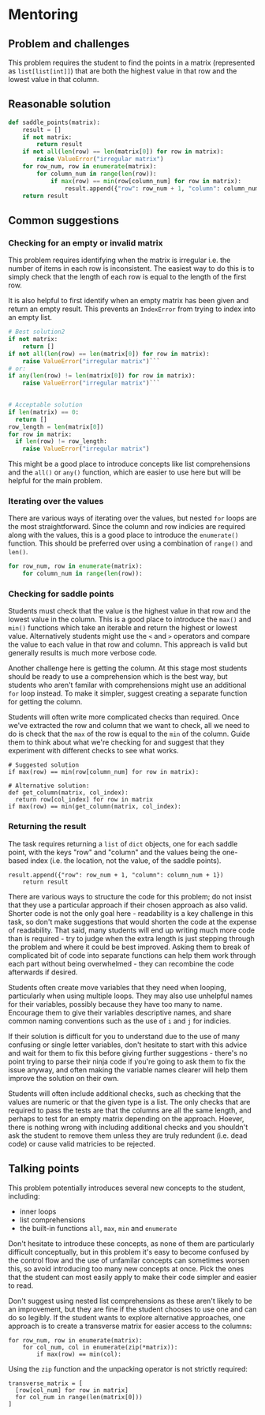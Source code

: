 # Mentoring

## Problem and challenges

This problem requires the student to find the points in a 
matrix (represented as `list[list[int]]`) that are both the 
highest value in that row and the lowest value in that column.

## Reasonable solution

```python
def saddle_points(matrix):
    result = []
    if not matrix:
        return result
    if not all(len(row) == len(matrix[0]) for row in matrix):
        raise ValueError("irregular matrix")
    for row_num, row in enumerate(matrix):
        for column_num in range(len(row)):
            if max(row) == min(row[column_num] for row in matrix):
                result.append({"row": row_num + 1, "column": column_num + 1})
    return result
```

## Common suggestions

### Checking for an empty or invalid matrix

This problem requires identifying when the matrix is irregular 
i.e. the number of items in each row is inconsistent. The 
easiest way to do this is to simply check that the length 
of each row is equal to the length of the first row. 

It is also helpful to first identify when an empty matrix has 
been given and return an empty result. This prevents an 
`IndexError` from trying to index into an empty list.

```python
# Best solution2
if not matrix:
    return []
if not all(len(row) == len(matrix[0]) for row in matrix):
    raise ValueError("irregular matrix")```
# or:
if any(len(row) != len(matrix[0]) for row in matrix):
    raise ValueError("irregular matrix")```

        
# Acceptable solution
if len(matrix) == 0:
  return []
row_length = len(matrix[0])
for row in matrix:
  if len(row) != row_length:
    raise ValueError("irregular matrix")
 ```

This might be a good place to introduce concepts like list 
comprehensions and the `all()` or `any()` function, which 
are easier to use here but will be helpful for the main
problem.

### Iterating over the values

There are various ways of iterating over the values, but nested 
`for` loops are the most straightforward. Since the column and 
row indicies are required along with the values, this is a good 
place to introduce the `enumerate()` function.
This should be preferred over using a combination of `range()` and `len()`.

```python
for row_num, row in enumerate(matrix):
    for column_num in range(len(row)):
```

### Checking for saddle points

Students must check that the value is the highest value in that
row and the lowest value in the column. This is a good place to
introduce the `max()` and `min()` functions which take an iterable
and return the highest or lowest value. Alternatively students might 
use the `<` and `>` operators and compare the value to each value
in that row and column. This appreach is valid but generally results
is much more verbose code. 

Another challenge here is getting the column. At this stage most 
students should be ready to use a comprehension which is the best way, 
but students who aren't familar with comprehensions might use an 
additional `for` loop instead. To make it simpler, suggest creating 
a separate function for getting the column. 

Students will often write more complicated checks than required. 
Once we've extracted the row and column that we want to check, all
we need to do is check that the `max` of the row is equal to the `min`
of the column. Guide them to think about what we're checking for and
suggest that they experiment with different checks to see what works.

```
# Suggested solution
if max(row) == min(row[column_num] for row in matrix):

# Alternative solution:
def get_column(matrix, col_index):
  return row[col_index] for row in matrix
if max(row) == min(get_column(matrix, col_index):
```

### Returning the result

The task requires returning a `list` of `dict` objects, one for each 
saddle point, with the keys "row" and "column" and the values being
the one-based index (i.e. the location, not the value, of the saddle 
points).

```
result.append({"row": row_num + 1, "column": column_num + 1})
    return result
```

There are various ways to structure the code for this problem; 
do not insist that they use a particular approach if their
chosen approach as also valid. Shorter code is not the only 
goal here - readability is a key challenge in this task, so 
don't make suggestions that would shorten the code at the 
expense of readability. That said, many students will end up 
writing much more code than is required - try to judge when 
the extra length is just stepping through the problem and 
where it could be best improved. Asking them to break of 
complicated bit of code into separate functions can help 
them work through each part without being overwhelmed - they 
can recombine the code afterwards if desired.

Students often create move variables that they need when
looping, particularly when using multiple loops. They may
also use unhelpful names for their variables, possibly 
because they have too many to name. Encourage them to 
give their variables descriptive names, and share common
naming conventions such as the use of `i` and `j` for 
indicies. 

If their solution is difficult for you to understand due
to the use of many confusing or single letter variables, 
don't hesitate to start with this advice and wait for them 
to fix this before giving further suggestions - there's no 
point trying to parse their ninja code if you're going 
to ask them to fix the issue anyway, and often making the 
variable names clearer will help them improve the solution 
on their own.

Students will often include additional checks, such as 
checking that the values are numeric or that the given
type is a list. The only checks that are required to pass
the tests are that the columns are all the same length,
and perhaps to test for an empty matrix depending on the 
approach. Hoever, there is nothing wrong with including 
additional checks and you shouldn't ask the student to 
remove them unless they are truly redundent (i.e. dead 
code) or cause valid matricies to be rejected.

## Talking points

This problem potentially introduces several new concepts to
the student, including:
- inner loops
- list comprehensions
- the built-in functions `all`, `max`, `min` and `enumerate`

Don't hesitate to introduce these concepts, as none of 
them are particularly difficult conceptually, but in this
problem it's easy to become confused by the control flow
and the use of unfamilar concepts can sometimes worsen this, 
so avoid introducing too many new concepts at once. Pick the
ones that the student can most easily apply to make their
code simpler and easier to read.

Don't suggest using nested list comprehensions as these aren't
likely to be an improvement, but they are fine if the student
chooses to use one and can do so legibly. If the student wants
to explore alternative approaches, one approach is to create 
a transverse matrix for easier access to the columns:

```
for row_num, row in enumerate(matrix):
    for col_num, col in enumerate(zip(*matrix)):
        if max(row) == min(col):
```
Using the `zip` function and the unpacking operator is not strictly
required:
```
transverse_matrix = [
  [row[col_num] for row in matrix] 
  for col_num in range(len(matrix[0]))
]
```
